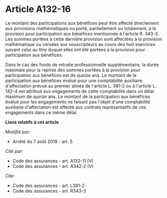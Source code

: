 # Article A132-16

Le montant des participations aux bénéfices peut être affecté directement aux provisions mathématiques ou porté,
partiellement ou totalement, à la provision pour participation aux bénéfices mentionnée à l'article R. 343-3. Les sommes
portées à cette dernière provision sont affectées à la provision mathématique ou versées aux souscripteurs au cours des huit
exercices suivant celui au titre duquel elles ont été portées à la provision pour participation aux bénéfices.

Dans le cas des fonds de retraite professionnelle supplémentaire, la durée maximale pour la reprise des sommes portées à la
provision pour participation aux bénéfices est de quinze ans. Le montant de la participation aux bénéfices évalué pour une
comptabilité auxiliaire d'affectation prévue au premier alinéa de l'article L. 381-2 ou à l'article L. 142-4 est attribué aux
engagements de cette comptabilité dans un délai maximum de quinze ans. Le montant de la participation aux bénéfices évalué
pour les engagements ne faisant pas l'objet d'une comptabilité auxiliaire d'affectation est affecté aux contrats
représentatifs de ces engagements dans ce même délai.

**Liens relatifs à cet article**

_Modifié par_:

  - Arrêté du 7 août 2019 - art. 5

_Cité par_:

  - Code des assurances - art. A132-11 (V)
  - Code des assurances - art. A342-2 (V)

_Cite_:

  - Code des assurances - art. L381-2
  - Code des assurances - art. R343-3
